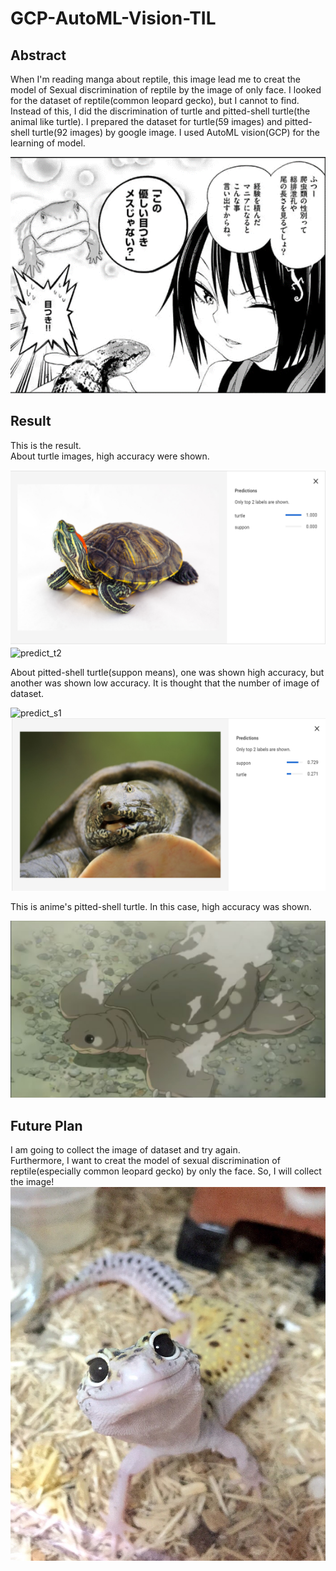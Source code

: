 # GCP-AutoML-Vision-TIL
## Abstract
When I'm reading manga about reptile, this image lead me to creat the model of Sexual discrimination of reptile by the image of only face.
I looked for the dataset of reptile(common leopard gecko), but I cannot to find. Instead of this, I did the discrimination of 
turtle and pitted-shell turtle(the animal like turtle). I prepared the dataset for turtle(59 images) and
pitted-shell turtle(92 images) by google image. I used AutoML vision(GCP) for the learning of model.   
  
![reptile](path/to/reptile1.png)  
## Result
This is the result.  
About turtle images, high accuracy were shown.  
  
![predict_t1](path/to/predict3.png)![predict_t2](path/to/predict4.png)  
  
  
About pitted-shell turtle(suppon means), one was shown high accuracy, but another was shown low accuracy. It is thought that the number of 
image of dataset.   
  
![predict_s1](path/to/predict1.png)  
![predict_s2](path/to/predict2.png)  
  
This is anime's pitted-shell turtle.
In this case, high accuracy was shown.
  
![keion](path/to/keion.jpg) 
## Future Plan
I am going to collect the image of dataset and try again.  
Furthermore, I want to creat the model of sexual discrimination of reptile(especially common leopard gecko) by only the face.
So, I will collect the image!
![gecko](path/to/gecko.jpg) 
